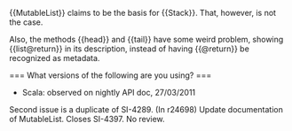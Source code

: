 {{MutableList}} claims to be the basis for {{Stack}}. That, however, is not the case.

Also, the methods {{head}} and {{tail}} have some weird problem, showing {{list@return}} in its description, instead of having {{@return}} be recognized as metadata.

=== What versions of the following are you using? ===
  - Scala: observed on nightly API doc, 27/03/2011

Second issue is a duplicate of SI-4289.
(In r24698) Update documentation of MutableList. Closes SI-4397. No review.
